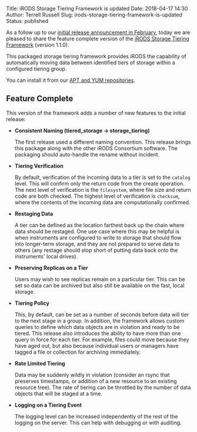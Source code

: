 Title: iRODS Storage Tiering Framework is updated
Date: 2018-04-17 14:30
Author: Terrell Russell
Slug: irods-storage-tiering-framework-is-updated
Status: published

As a follow up to our [initial release announcement in February]({filename}/posts/initial-irods-storage-tiering-framework-is-released.md), today we are pleased to share the feature complete version of the [iRODS Storage Tiering Framework](https://github.com/irods/irods_capability_storage_tiering) (version 1.1.0).

This packaged storage tiering framework provides iRODS the capability of automatically moving data between identified tiers of storage within a configured tiering group.

You can install it from our [APT and YUM repositories](https://packages.irods.org).

## Feature Complete

This version of the framework adds a number of new features to the initial release:

- **Consistent Naming (tiered_storage -> storage_tiering)**

    The first release used a different naming convention.  This release brings this package along with the other iRODS Consortium software.  The packaging should auto-handle the rename without incident.

- **Tiering Verification**

    By default, verification of the incoming data to a tier is set to the `catalog` level.  This will confirm only the return code from the create operation.  The next level of verification is the `filesystem`, where file size and return code are both checked.  The highest level of verification is `checksum`, where the contents of the incoming data are computationally confirmed.

- **Restaging Data**

    A tier can be defined as the location farthest back up the chain where data should be restaged.  One use case where this may be helpful is when instruments are configured to write to storage that should flow into longer-term storage, and they are not prepared to serve data to others (any restage should stop short of putting data back onto the instruments' local drives).

- **Preserving Replicas on a Tier**

    Users may wish to see replicas remain on a particular tier.  This can be set so data can be archived but also still be available on the fast, local storage.

- **Tiering Policy**

    This, by default, can be set as a number of seconds before data will tier to the next stage in a group.  In addition, the framework allows custom queries to define which data objects are in violation and ready to be tiered.  This release also introduces the ability to have more than one query in force for each tier.  For example, files could move because they have aged out, but also because individual users or managers have tagged a file or collection for archiving immediately.

- **Rate Limited Tiering**

    Data may be suddenly wildly in violation (consider an rsync that preserves timestamps, or addition of a new resource to an existing resource tree).  The rate of tiering can be throttled by the number of data objects that will be staged at a time.

- **Logging on a Tiering Event**

    The logging level can be increased independently of the rest of the logging on the server.  This can help with debugging or with auditing.
